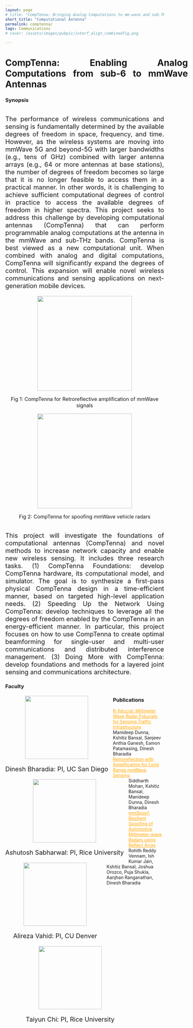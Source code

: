 ```yaml
---
layout: page
# title: "CompTenna: Bringing Analog Computations to mm-wave and sub-THz Antennas"
short_title: "Computational Antenna"
permalink: comptenna/
tags: Communications
# cover: /assets/images/pubpic/interf_align_combinedfig.png 

---
```


<style>
.justified-title {
    text-align: justify;
    text-justify: inter-word;
    display: flex;
    justify-content: space-between;
    width: 115%;
}

</style>

<h1 class="justified-title">
  CompTenna: Enabling Analog Computations from sub-6 to mmWave Antennas
</h1>

### Synopsis
<p style="margin-top:1cm; font-size:20px;text-align: justify;"> The performance of wireless communications and sensing is fundamentally determined by the available degrees of freedom in space, frequency, and time. However, as the wireless systems are moving into mmWave 5G and beyond-5G with larger bandwidths (e.g., tens of GHz) combined with larger antenna arrays (e.g., 64 or more antennas at base stations), the number of degrees of freedom becomes so large that it is no longer feasible to access them in a practical manner. In other words, it is challenging to achieve sufficient computational degrees of control in practice to access the available degrees of freedom in higher spectra. This project seeks to address this challenge by developing computational antennas (CompTenna) that can perform programmable analog computations at the antenna in the mmWave and sub-THz bands. CompTenna is best viewed as a new computational unit. When combined with analog and digital computations, CompTenna will significantly expand the degrees of control. This expansion will enable novel wireless communications and sensing applications on next-generation mobile devices.  </p>



<div class="col-sm-12 clearfix">


<!-- <div class="col-sm-6" style="float: left;">
 <a href="{{ site.url }}{{ site.baseurl }}/assets/images/retroreflection.png"><img src="{{ site.url }}{{ site.baseurl }}/assets/images/retroreflection.png" width=auto height="300px" style="float: center" > </a>
 <p style="font-size:20px">Fig 1: CompTenna for Retroreflective amplification of mmWave signals </p>
</div>


<div class="col-sm-9" style="float: left;">
 <img src="{{ site.url }}{{ site.baseurl }}/assets/images/mmspoof_gain_antenna.png" width="100%" height="250px" style="float: center" > 
 </a> a href="{{ site.url }}{{ site.baseurl }}/assets/images/mmspoof_gain_antenna.png"
 <p style="font-size:20px">Fig 2: CompTenna for spoofing mmWave vehcile radars</p>
</div> -->

<div class="container">
    <div class="row">
        <div class="col-sm-6">
            <a href="{{ site.url }}{{ site.baseurl }}/assets/images/retroreflection.png">
                <img src="{{ site.url }}{{ site.baseurl }}/assets/images/retroreflection.png" style="width: auto; height: 300px; display: flex ;margin: auto;">
            </a>
            <p style="font-size:16px; text-align: center;">Fig 1: CompTenna for Retroreflective amplification of mmWave signals</p>
        </div>

  <div class="col-sm-6">
            <a href="{{ site.url }}{{ site.baseurl }}/assets/images/mmspoof_gain_antenna.png">
                <img src="{{ site.url }}{{ site.baseurl }}/assets/images/mmspoof_gain_antenna.png" style="width: auto; height: 300px; display: flex;margin: auto;">
            </a>
            <p style="font-size:16px; text-align: center;">Fig 2: CompTenna for spoofing mmWave vehicle radars</p>
        </div>
    </div>
</div>



</div>


<p style="margin-top:1cm; font-size:20px; text-align: justify;"> This project will investigate the foundations of computational antennas (CompTenna) and novel methods to increase network capacity and enable new wireless sensing. It includes three research tasks. (1) CompTenna Foundations: develop CompTenna hardware, its computational model, and simulator. The goal is to synthesize a first-pass physical CompTenna design in a time-efficient manner, based on targeted high-level application needs. (2) Speeding Up the Network Using CompTenna: develop techniques to leverage all the degrees of freedom enabled by the CompTenna in an energy-efficient manner. In particular, this project focuses on how to use CompTenna to create optimal beamforming for single-user and multi-user communications and distributed interference management. (3) Doing More with CompTenna: develop foundations and methods for a layered joint sensing and communications architecture. </p>


<h3 style="margin-bottom: 20px;">Faculty</h3>




<div class="row">
<div class="col-sm-3" style="float: left; margin-right: 15px;">
    <a href="{{ site.url }}{{ site.baseurl }}/assets/images/teampic/dinesh.jpg">
        <img src="{{ site.url }}{{ site.baseurl }}/assets/images/teampic/dinesh.jpg" width="200px" height="200px" style="display: block; margin: auto;">
    </a>
    <p style="font-size:20px">Dinesh Bharadia: PI, UC San Diego</p>
</div>


<div class="col-sm-3" style="float: left; margin-right: 15px;">
    <a href="{{ site.url }}{{ site.baseurl }}/assets/images/teampic/ashutosh_sabharwal.webp">
        <img src="{{ site.url }}{{ site.baseurl }}/assets/images/teampic/ashutosh_sabharwal.webp" width="200px" height="200px" style="display: block; margin: auto;">
    </a>
    <p style="font-size:20px">Ashutosh Sabharwal: PI, Rice University</p>
</div>

<div class="col-sm-3" style="float: left;margin-left: 25px;margin-right: 30px;">
    <a href="{{ site.url }}{{ site.baseurl }}/assets/images/teampic/alireza.png">
        <img src="{{ site.url }}{{ site.baseurl }}/assets/images/teampic/alireza.png" width="200px" height="200px" style="display: block; margin: auto;">
    </a>
    <p style="font-size:20px">Alireza Vahid: PI, CU Denver</p>
</div>

<div class="col-sm-3" style="float: left; margin-left: 65px;">
    <a href="{{ site.url }}{{ site.baseurl }}/assets/images/teampic/taiyun_chi.webp">
        <img src="{{ site.url }}{{ site.baseurl }}/assets/images/teampic/taiyun_chi.webp" width="200px" height="200px" style="display: block; margin: auto;">
    </a>
    <p style="font-size:20px">Taiyun Chi: PI, Rice University</p>
</div>

</div>




### Publications


<div class = "row">
<div class="container">
<a style="background-color: white; color: orange;" href="{{ site.url }}{{ site.baseurl }}/files/rfiducial.pdf"> R-fiducial: Millimeter Wave Radar Fiducials for Sensing Traffic Infrastructure</a> <br>
Manideep Dunna, Kshitiz Bansal, Sanjeev Anthia Ganesh, Eamon Patamasing, Dinesh Bharadia
</div>
</div>

<div class = "row">
<div class="container">
<a style="background-color: white; color: orange;" href="{{ site.url }}{{ site.baseurl }}/files/mohan2014retrorefleciton.pdf"> Retroreflection with Amplification for Long Range mmWave Sensing</a> <br>
Siddharth Mohan, Kshitiz Bansal, Manideep Dunna, Dinesh Bharadia
</div>
</div>

<div class = "row">
<div class="container">
<a style="background-color: white; color: orange;" href="{{ site.url }}{{ site.baseurl }}/files/mmspoof.pdf"> mmSpoof: Resilient Spoofing of Automotive Millimeter-wave Radars using Reflect Array</a> <br>
Rohith Reddy Vennam, Ish Kumar Jain, Kshitiz Bansal, Joshua Orozco, Puja Shukla, Aanjhan Ranganathan, Dinesh Bharadia
</div>
</div>

